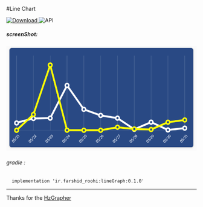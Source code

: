 #Line Chart


[ ![Download](https://api.bintray.com/packages/farshidroohi/LineGraph/LineGraph/images/download.svg?version=0.1.0) ](https://bintray.com/farshidroohi/LineGraph/LineGraph/0.1.0/link)
  ![API](https://img.shields.io/badge/API-14%2B-blue.svg?style=flat)


##### screenShot: 
 
 <img src="https://raw.githubusercontent.com/FarshidRoohi/LineGraph/master/art/ScreenShot.png" alt="line chart android" width="627px" height="278px">


 ###### gradle :   
  
```Gradle  
  implementation 'ir.farshid_roohi:lineGraph:0.1.0'
 ```  
 <hr>
 
Thanks for the [HzGrapher](https://github.com/handstudio/HzGrapher)

